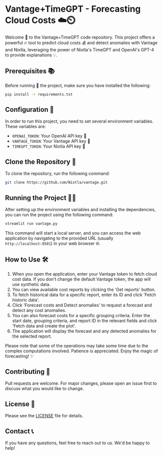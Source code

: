 # Vantage+TimeGPT - Forecasting Cloud Costs ☁️⏲️

Welcome 🙏 to the Vantage+TimeGPT code repository. This project offers a powerful 🔥 tool to predict cloud costs 💰 and detect anomalies with Vantage and Nixtla, leveraging the power of Nixtla's TimeGPT and OpenAI's GPT-4 to provide explanations 💡.

## Prerequisites 📚

Before running 🏃 the project, make sure you have installed the following:

```bash
pip install -r requirements.txt
```

## Configuration 🔧

In order to run this project, you need to set several environment variables. These variables are:

- `OPENAI_TOKEN`: Your OpenAI API key 🔑
- `VANTAGE_TOKEN`: Your Vantage API key 🔑
- `TIMEGPT_TOKEN`: Your Nixtla API key 🔑

## Clone the Repository 🔄

To clone the repository, run the following command:

```bash
git clone https://github.com/Nixtla/vantage.git
```

## Running the Project 🏃‍♀️

After setting up the environment variables and installing the dependencies, you can run the project using the following command:

```bash
streamlit run vantage.py
```

This command will start a local server, and you can access the web application by navigating to the provided URL (usually `http://localhost:8501`) in your web browser 🌐.

## How to Use 🛠️

1. When you open the application, enter your Vantage token to fetch cloud cost data. If you don't change the default Vantage token, the app will use synthetic data.
2. You can view available cost reports by clicking the 'Get reports' button. 
3. To fetch historical data for a specific report, enter its ID and click 'Fetch historic data'.
4. Click 'Forecast costs and Detect anomalies' to request a forecast and detect any cost anomalies.
5. You can also forecast costs for a specific grouping criteria. Enter the start date, grouping criteria, and report ID in the relevant fields and click 'Fetch data and create the plot'.
6. The application will display the forecast and any detected anomalies for the selected report.

Please note that some of the operations may take some time due to the complex computations involved. Patience is appreciated. Enjoy the magic of forecasting! ✨

## Contributing 👥

Pull requests are welcome. For major changes, please open an issue first to discuss what you would like to change.

## License 📃

Please see the [LICENSE](LICENSE.md) file for details.

## Contact 📞

If you have any questions, feel free to reach out to us. We'd be happy to help!